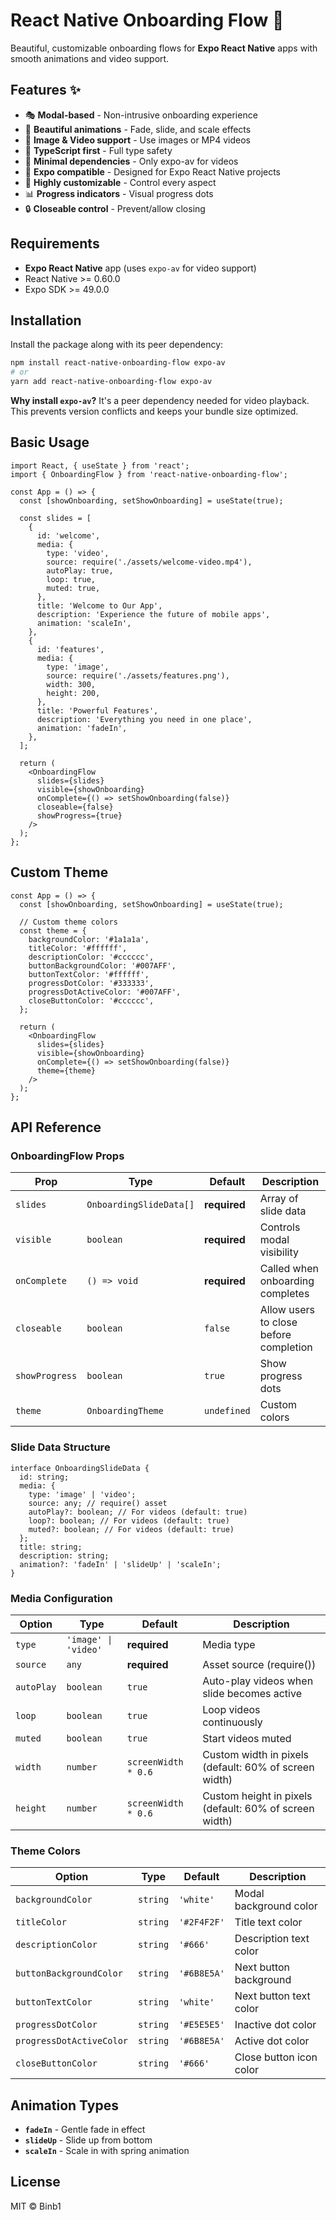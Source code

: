 # React Native Onboarding Flow 🚀

Beautiful, customizable onboarding flows for **Expo React Native** apps with smooth animations and video support.

## Features ✨

- 🎭 **Modal-based** - Non-intrusive onboarding experience
- 🎨 **Beautiful animations** - Fade, slide, and scale effects
- 🎥 **Image & Video support** - Use images or MP4 videos
- 📱 **TypeScript first** - Full type safety
- 🎯 **Minimal dependencies** - Only expo-av for videos
- 📱 **Expo compatible** - Designed for Expo React Native projects
- 🎪 **Highly customizable** - Control every aspect
- 📊 **Progress indicators** - Visual progress dots
- 🔒 **Closeable control** - Prevent/allow closing

## Requirements

- **Expo React Native** app (uses `expo-av` for video support)
- React Native >= 0.60.0
- Expo SDK >= 49.0.0

## Installation

Install the package along with its peer dependency:

```bash
npm install react-native-onboarding-flow expo-av
# or
yarn add react-native-onboarding-flow expo-av
```

**Why install `expo-av`?** It's a peer dependency needed for video playback. This prevents version conflicts and keeps your bundle size optimized.

## Basic Usage

```tsx
import React, { useState } from 'react';
import { OnboardingFlow } from 'react-native-onboarding-flow';

const App = () => {
  const [showOnboarding, setShowOnboarding] = useState(true);

  const slides = [
    {
      id: 'welcome',
      media: {
        type: 'video',
        source: require('./assets/welcome-video.mp4'),
        autoPlay: true,
        loop: true,
        muted: true,
      },
      title: 'Welcome to Our App',
      description: 'Experience the future of mobile apps',
      animation: 'scaleIn',
    },
    {
      id: 'features',
      media: {
        type: 'image',
        source: require('./assets/features.png'),
        width: 300,
        height: 200,
      },
      title: 'Powerful Features',
      description: 'Everything you need in one place',
      animation: 'fadeIn',
    },
  ];

  return (
    <OnboardingFlow
      slides={slides}
      visible={showOnboarding}
      onComplete={() => setShowOnboarding(false)}
      closeable={false}
      showProgress={true}
    />
  );
};
```

## Custom Theme

```tsx
const App = () => {
  const [showOnboarding, setShowOnboarding] = useState(true);

  // Custom theme colors
  const theme = {
    backgroundColor: '#1a1a1a',
    titleColor: '#ffffff',
    descriptionColor: '#cccccc',
    buttonBackgroundColor: '#007AFF',
    buttonTextColor: '#ffffff',
    progressDotColor: '#333333',
    progressDotActiveColor: '#007AFF',
    closeButtonColor: '#cccccc',
  };

  return (
    <OnboardingFlow
      slides={slides}
      visible={showOnboarding}
      onComplete={() => setShowOnboarding(false)}
      theme={theme}
    />
  );
};
```

## API Reference

### OnboardingFlow Props

| Prop | Type | Default | Description |
|------|------|---------|-------------|
| `slides` | `OnboardingSlideData[]` | **required** | Array of slide data |
| `visible` | `boolean` | **required** | Controls modal visibility |
| `onComplete` | `() => void` | **required** | Called when onboarding completes |
| `closeable` | `boolean` | `false` | Allow users to close before completion |
| `showProgress` | `boolean` | `true` | Show progress dots |
| `theme` | `OnboardingTheme` | `undefined` | Custom colors |

### Slide Data Structure

```tsx
interface OnboardingSlideData {
  id: string;
  media: {
    type: 'image' | 'video';
    source: any; // require() asset
    autoPlay?: boolean; // For videos (default: true)
    loop?: boolean; // For videos (default: true)  
    muted?: boolean; // For videos (default: true)
  };
  title: string;
  description: string;
  animation?: 'fadeIn' | 'slideUp' | 'scaleIn';
}
```

### Media Configuration

| Option | Type | Default | Description |
|--------|------|---------|-------------|
| `type` | `'image' \| 'video'` | **required** | Media type |
| `source` | `any` | **required** | Asset source (require()) |
| `autoPlay` | `boolean` | `true` | Auto-play videos when slide becomes active |
| `loop` | `boolean` | `true` | Loop videos continuously |
| `muted` | `boolean` | `true` | Start videos muted |
| `width` | `number` | `screenWidth * 0.6` | Custom width in pixels (default: 60% of screen width) |
| `height` | `number` | `screenWidth * 0.6` | Custom height in pixels (default: 60% of screen width) |

### Theme Colors

| Option | Type | Default | Description |
|--------|------|---------|-------------|
| `backgroundColor` | `string` | `'white'` | Modal background color |
| `titleColor` | `string` | `'#2F4F2F'` | Title text color |
| `descriptionColor` | `string` | `'#666'` | Description text color |
| `buttonBackgroundColor` | `string` | `'#6B8E5A'` | Next button background |
| `buttonTextColor` | `string` | `'white'` | Next button text color |
| `progressDotColor` | `string` | `'#E5E5E5'` | Inactive dot color |
| `progressDotActiveColor` | `string` | `'#6B8E5A'` | Active dot color |
| `closeButtonColor` | `string` | `'#666'` | Close button icon color |

## Animation Types

- **`fadeIn`** - Gentle fade in effect
- **`slideUp`** - Slide up from bottom
- **`scaleIn`** - Scale in with spring animation

## License

MIT © Binb1